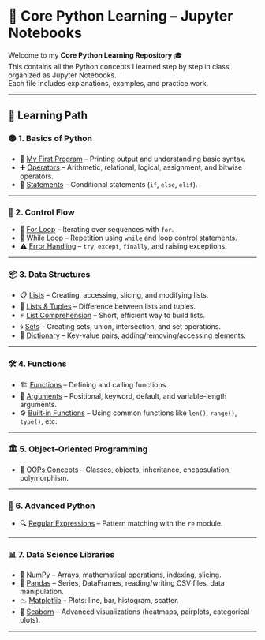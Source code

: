 # 🐍 Core Python Learning – Jupyter Notebooks

Welcome to my **Core Python Learning Repository** 🎓  
This contains all the Python concepts I learned step by step in class, organized as Jupyter Notebooks.  
Each file includes explanations, examples, and practice work.  

---

## 🚀 Learning Path

### 🟢 1. Basics of Python
- 📄 [My First Program](Myfirstpgm1.ipynb) – Printing output and understanding basic syntax.  
- ➕ [Operators](Operators2.ipynb) – Arithmetic, relational, logical, assignment, and bitwise operators.
- 📝 [Statements](Statements3.ipynb) – Conditional statements (`if`, `else`, `elif`).   

---

### 🔄 2. Control Flow
- 🔁 [For Loop](for%20loop6.ipynb) – Iterating over sequences with `for`.  
- 🔂 [While Loop](while%20loop7.ipynb) – Repetition using `while` and loop control statements.  
- ⚠️ [Error Handling](Handling%20error16.ipynb) – `try`, `except`, `finally`, and raising exceptions.  

---

### 📦 3. Data Structures
- 📋 [Lists](List4.ipynb) – Creating, accessing, slicing, and modifying lists.  
- 🧾 [Lists & Tuples](List%20and%20tuples5.ipynb) – Difference between lists and tuples.  
- ⚡ [List Comprehension](list%20comprehension8.ipynb) – Short, efficient way to build lists.
- 🌀 [Sets](sets9.ipynb) – Creating sets, union, intersection, and set operations.   
- 🔑 [Dictionary](Dictionary10.ipynb) – Key-value pairs, adding/removing/accessing elements.  
 

---

### 🛠️ 4. Functions
- 🏗️ [Functions](Function11.ipynb) – Defining and calling functions.  
- 🎯 [Arguments](Arguments12.ipynb) – Positional, keyword, default, and variable-length arguments.  
- ⚙️ [Built-in Functions](Builtin%20function13.ipynb) – Using common functions like `len()`, `range()`, `type()`, etc.  

---

### 🏛️ 5. Object-Oriented Programming
- 🐾 [OOPs Concepts](OOPS14.ipynb) – Classes, objects, inheritance, encapsulation, polymorphism.  

---

### 🚧 6. Advanced Python
- 🔍 [Regular Expressions](Regularexpression15.ipynb) – Pattern matching with the `re` module.  

---

### 📊 7. Data Science Libraries
- 🔢 [NumPy](NumPy17.ipynb) – Arrays, mathematical operations, indexing, slicing.  
- 📑 [Pandas](Pandas18.ipynb) – Series, DataFrames, reading/writing CSV files, data manipulation.  
- 📉 [Matplotlib](Matplotlib19.ipynb) – Plots: line, bar, histogram, scatter.  
- 🎨 [Seaborn](Seaborn20.ipynb) – Advanced visualizations (heatmaps, pairplots, categorical plots).  

---
